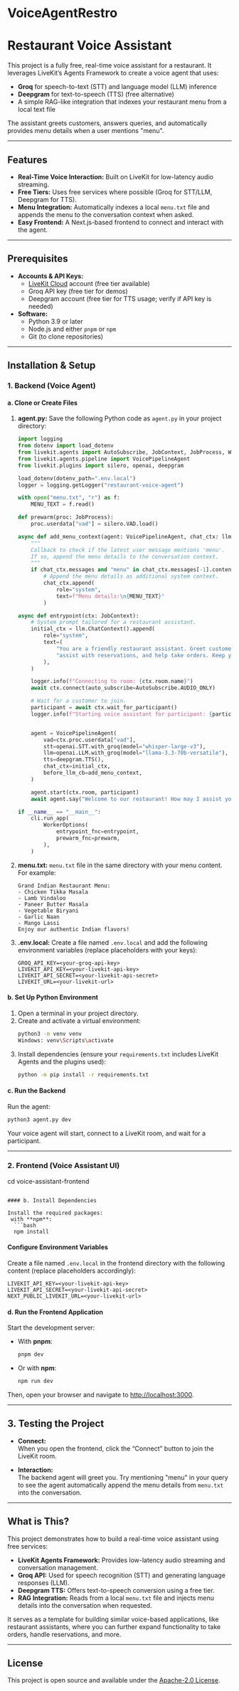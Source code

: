 # VoiceAgentRestro

# Restaurant Voice Assistant

This project is a fully free, real-time voice assistant for a restaurant. It leverages LiveKit’s Agents Framework to create a voice agent that uses:

- **Groq** for speech-to-text (STT) and language model (LLM) inference
- **Deepgram** for text-to-speech (TTS) (free alternative)
- A simple RAG-like integration that indexes your restaurant menu from a local text file

The assistant greets customers, answers queries, and automatically provides menu details when a user mentions "menu".

---

## Features

- **Real-Time Voice Interaction:** Built on LiveKit for low-latency audio streaming.
- **Free Tiers:** Uses free services where possible (Groq for STT/LLM, Deepgram for TTS).
- **Menu Integration:** Automatically indexes a local `menu.txt` file and appends the menu to the conversation context when asked.
- **Easy Frontend:** A Next.js-based frontend to connect and interact with the agent.

---

## Prerequisites

- **Accounts & API Keys:**
  - [LiveKit Cloud](https://livekit.io/) account (free tier available)
  - Groq API key (free tier for demos)
  - Deepgram account (free tier for TTS usage; verify if API key is needed)
- **Software:**
  - Python 3.9 or later
  - Node.js and either `pnpm` or `npm`
  - Git (to clone repositories)

---

## Installation & Setup

### 1. Backend (Voice Agent)

#### a. Clone or Create Files

1. **agent.py:** Save the following Python code as `agent.py` in your project directory:

   ```python
   import logging
   from dotenv import load_dotenv
   from livekit.agents import AutoSubscribe, JobContext, JobProcess, WorkerOptions, cli, llm
   from livekit.agents.pipeline import VoicePipelineAgent
   from livekit.plugins import silero, openai, deepgram

   load_dotenv(dotenv_path=".env.local")
   logger = logging.getLogger("restaurant-voice-agent")

   with open("menu.txt", "r") as f:
       MENU_TEXT = f.read()

   def prewarm(proc: JobProcess):
       proc.userdata["vad"] = silero.VAD.load()

   async def add_menu_context(agent: VoicePipelineAgent, chat_ctx: llm.ChatContext):
       """
       Callback to check if the latest user message mentions 'menu'.
       If so, append the menu details to the conversation context.
       """
       if chat_ctx.messages and "menu" in chat_ctx.messages[-1].content.lower():
           # Append the menu details as additional system context.
           chat_ctx.append(
               role="system",
               text=f"Menu details:\n{MENU_TEXT}"
           )

   async def entrypoint(ctx: JobContext):
       # System prompt tailored for a restaurant assistant.
       initial_ctx = llm.ChatContext().append(
           role="system",
           text=(
               "You are a friendly restaurant assistant. Greet customers, provide details about our menu, "
               "assist with reservations, and help take orders. Keep your responses clear, concise, and polite."
           ),
       )

       logger.info(f"Connecting to room: {ctx.room.name}")
       await ctx.connect(auto_subscribe=AutoSubscribe.AUDIO_ONLY)

       # Wait for a customer to join.
       participant = await ctx.wait_for_participant()
       logger.info(f"Starting voice assistant for participant: {participant.identity}")


       agent = VoicePipelineAgent(
           vad=ctx.proc.userdata["vad"],
           stt=openai.STT.with_groq(model="whisper-large-v3"),
           llm=openai.LLM.with_groq(model="llama-3.3-70b-versatile"),
           tts=deepgram.TTS(),
           chat_ctx=initial_ctx,
           before_llm_cb=add_menu_context,
       )

       agent.start(ctx.room, participant)
       await agent.say("Welcome to our restaurant! How may I assist you today?", allow_interruptions=True)

   if __name__ == "__main__":
       cli.run_app(
           WorkerOptions(
               entrypoint_fnc=entrypoint,
               prewarm_fnc=prewarm,
           ),
       )
   ```

2. **menu.txt:** `menu.txt` file in the same directory with your menu content. For example:

   ```
   Grand Indian Restaurant Menu:
   - Chicken Tikka Masala
   - Lamb Vindaloo
   - Paneer Butter Masala
   - Vegetable Biryani
   - Garlic Naan
   - Mango Lassi
   Enjoy our authentic Indian flavors!
   ```

3. **.env.local:** Create a file named `.env.local` and add the following environment variables (replace placeholders with your keys):

   ```env
   GROQ_API_KEY=<your-groq-api-key>
   LIVEKIT_API_KEY=<your-livekit-api-key>
   LIVEKIT_API_SECRET=<your-livekit-api-secret>
   LIVEKIT_URL=<your-livekit-url>
   ```

#### b. Set Up Python Environment

1. Open a terminal in your project directory.
2. Create and activate a virtual environment:
   ```bash
   python3 -m venv venv
   Windows: venv\Scripts\activate
   ```
3. Install dependencies (ensure your `requirements.txt` includes LiveKit Agents and the plugins used):
   ```bash
   python -m pip install -r requirements.txt
   ```

#### c. Run the Backend

Run the agent:
```bash
python3 agent.py dev
```
Your voice agent will start, connect to a LiveKit room, and wait for a participant.

---

### 2. Frontend (Voice Assistant UI)

cd voice-assistant-frontend
```

#### b. Install Dependencies

Install the required packages:
 with **npm**:
  ```bash
  npm install
  ```

#### Configure Environment Variables

Create a file named `.env.local` in the frontend directory with the following content (replace placeholders accordingly):

```env
LIVEKIT_API_KEY=<your-livekit-api-key>
LIVEKIT_API_SECRET=<your-livekit-api-secret>
NEXT_PUBLIC_LIVEKIT_URL=<your-livekit-url>
```

#### d. Run the Frontend Application

Start the development server:
- With **pnpm**:
  ```bash
  pnpm dev
  ```
- Or with **npm**:
  ```bash
  npm run dev
  ```

Then, open your browser and navigate to [http://localhost:3000](http://localhost:3000).

---

## 3. Testing the Project

- **Connect:**  
  When you open the frontend, click the “Connect” button to join the LiveKit room.
  
- **Interaction:**  
  The backend agent will greet you. Try mentioning "menu" in your query to see the agent automatically append the menu details from `menu.txt` into the conversation.

---

## What is This?

This project demonstrates how to build a real-time voice assistant using free services:

- **LiveKit Agents Framework:** Provides low-latency audio streaming and conversation management.
- **Groq API:** Used for speech recognition (STT) and generating language responses (LLM).
- **Deepgram TTS:** Offers text-to-speech conversion using a free tier.
- **RAG Integration:** Reads from a local `menu.txt` file and injects menu details into the conversation when requested.

It serves as a template for building similar voice-based applications, like restaurant assistants, where you can further expand functionality to take orders, handle reservations, and more.

---

## License

This project is open source and available under the [Apache-2.0 License](LICENSE).

